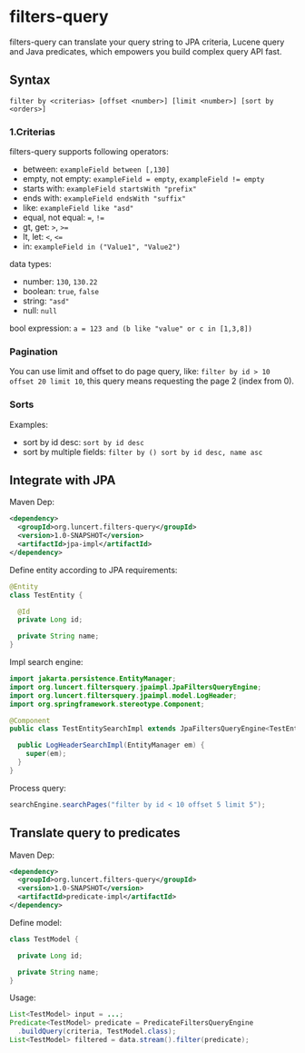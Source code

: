 # filters-query

filters-query can translate your query string to JPA criteria, Lucene query and Java predicates, which empowers you build complex query API fast.

## Syntax

```
filter by <criterias> [offset <number>] [limit <number>] [sort by <orders>]
```

### 1.Criterias

filters-query supports following operators:

- between: ``exampleField between [,130]``
- empty, not empty: ``exampleField = empty``, ``exampleField != empty``
- starts with: ``exampleField startsWith "prefix"``
- ends with: ``exampleField endsWith "suffix"``
- like: ``exampleField like "asd"``
- equal, not equal: ``=``, ``!=``
- gt, get: ``>``, ``>=``
- lt, let: ``<``, ``<=``
- in: ``exampleField in ("Value1", "Value2")``

data types:

- number: ``130``, ``130.22``
- boolean: ``true``, ``false``
- string: ``"asd"``
- null: ``null``

bool expression: ``a = 123 and (b like "value" or c in [1,3,8])``

### Pagination

You can use limit and offset to do page query, like: ``filter by id > 10 offset 20 limit 10``, this query means requesting the page 2 (index from 0).

### Sorts

Examples:
- sort by id desc: ``sort by id desc``
- sort by multiple fields: ``filter by () sort by id desc, name asc``

## Integrate with JPA

Maven Dep:

```xml
<dependency>
  <groupId>org.luncert.filters-query</groupId>
  <version>1.0-SNAPSHOT</version>
  <artifactId>jpa-impl</artifactId>
</dependency>
```

Define entity according to JPA requirements:
```java
@Entity
class TestEntity {

  @Id
  private Long id;

  private String name;
}
```

Impl search engine:
```java
import jakarta.persistence.EntityManager;
import org.luncert.filtersquery.jpaimpl.JpaFiltersQueryEngine;
import org.luncert.filtersquery.jpaimpl.model.LogHeader;
import org.springframework.stereotype.Component;

@Component
public class TestEntitySearchImpl extends JpaFiltersQueryEngine<TestEntity> {

  public LogHeaderSearchImpl(EntityManager em) {
    super(em);
  }
}
```

Process query:
```java
searchEngine.searchPages("filter by id < 10 offset 5 limit 5");
```

## Translate query to predicates

Maven Dep:

```xml
<dependency>
  <groupId>org.luncert.filters-query</groupId>
  <version>1.0-SNAPSHOT</version>
  <artifactId>predicate-impl</artifactId>
</dependency>
```

Define model:
```java
class TestModel {

  private Long id;

  private String name;
}
```

Usage:
```java
List<TestModel> input = ...;
Predicate<TestModel> predicate = PredicateFiltersQueryEngine
  .buildQuery(criteria, TestModel.class);
List<TestModel> filtered = data.stream().filter(predicate);
```